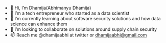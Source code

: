 - 👋 Hi, I’m Dhamija(Abhimanyu Dhamija)
- 👀 I’m a tech entrepreneur who started as a data scientist
- 🌱 I’m currently learning about software security solutions and how data science can enhance them
- 💞️ I’m looking to collaborate on solutions around supply chain security
- 📫 Reach me @dhamijaabhi at twitter or dhamijaabhi@gmail.com

<!---
dhamijaabhi/dhamijaabhi is a ✨ special ✨ repository because its `README.md` (this file) appears on your GitHub profile.
You can click the Preview link to take a look at your changes.
--->
